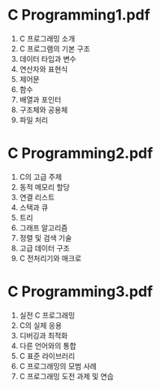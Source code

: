# C Programming1.pdf
1. C 프로그래밍 소개
2. C 프로그램의 기본 구조
3. 데이터 타입과 변수
4. 연산자와 표현식
5. 제어문
6. 함수
7. 배열과 포인터
8. 구조체와 공용체
9. 파일 처리

# C Programming2.pdf
1. C의 고급 주제
2. 동적 메모리 할당
3. 연결 리스트
4. 스택과 큐
5. 트리
6. 그래프 알고리즘
7. 정렬 및 검색 기술
8. 고급 데이터 구조
9. C 전처리기와 매크로

# C Programming3.pdf
1. 실전 C 프로그래밍
2. C의 실제 응용
3. 디버깅과 최적화
4. 다른 언어와의 통합
5. C 표준 라이브러리
6. C 프로그래밍의 모범 사례
7. C 프로그래밍 도전 과제 및 연습

